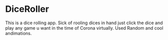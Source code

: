 # DiceRoller

This is a dice rolling app. Sick of rooling dices in hand just click the dice and play any game u want in the time of Corona virtually.
Used Random and cool andimations.
